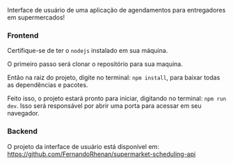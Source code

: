 Interface de usuário de uma aplicação de agendamentos para entregadores em supermercados!

### Frontend
Certifique-se de ter o `nodejs` instalado em sua máquina.

O primeiro passo será clonar o repositório para sua maquina.

Então na raiz do projeto, digite no terminal: `npm install`, para baixar todas as dependências e pacotes.

Feito isso, o projeto estará pronto para iniciar, digitando no terminal: `npm run dev`. Isso será responsável por abrir uma porta para acessar em seu navegador.

### Backend
O projeto da interface de usuário está disponível em: https://github.com/FernandoRhenan/supermarket-scheduling-api
